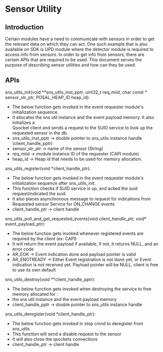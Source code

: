 # Sensor Utility

##  Introduction

Certain modules have a need to communicate with sensors in order to get the relevant data on 
which they can act. One such example that is also available on SDK is UPD module where the 
detector module is required to access info from sensors. In order to get info from sensors, 
there are certain APIs that are required to be used. This document serves the purpose of 
describing sensor utilities and how can they be used.

## APIs

sns_utils_init(void **sns_utils_inst_pptr, uint32_t req_miid, char const *  sensor_str_ptr, POSAL_HEAP_ID heap_id): 

 * The below function gets invoked in the event requester module's initialization sequence.
 * It allocates the sns util instance and the event payload memory. It also initializes a  
   Qsocket client and sends a request to the SUID service to look up the requested sensor in the db.
 * sns_utils_inst_pptr  -> double pointer to sns_utils instance handle (client_handle_pptr)
 * sensor_str_ptr -> name of the sensor (String)
 * req_miid -> module instance ID of the requester (CAPI module)
 * heap_id -> Heap id that needs to be used for memory allocation.
 

sns_utils_register(void *client_handle_ptr):

 * The below function gets invoked in the event requester module's initialization sequence after sns_utils_init.
 * This function checks if SUID service is up, and acked the suid request/indicated the suid.
 * It also places asynchronous message to request for indications from Requested sensor Service for ON_CHANGE events
 * client_handle_ptr -> client handle


sns_utils_poll_and_get_requested_events(void *client_handle_ptr, void** event_payload_ptr):

 * The below function gets invoked whenever registered events are required by the client (ex: CAPI)
 * It will return the event payload if available, if not, it returns NULL, and an error code 
 * AR_EOK -> Event indication done and payload pointer is valid
 * AR_ENOTREADY -> Either Event registration is not done yet, or Event indication is not received yet. 
                   Payload pointer will be NULL, client is free to use its own default
				   
				   
sns_utils_destroy(void **client_handle_pptr):

 * The below function gets invoked when destroying the service to free memory allocated for :
 * the sns util instance and the event payload memory
 * client_handle_pptr  -> double pointer to sns_utils instance handle
 
 
sns_utils_deregister(void *client_handle_ptr):

 * The below function gets invoked in  stop cmnd to deregister from  sns_utils
 * This function will send a disable request to the sensor
 * It will also close the qsockets connections 
 * client_handle_ptr -> client handle
 